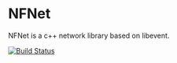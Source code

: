 # NFNet
NFNet is a c++ network library based on libevent.

[![Build Status](https://travis-ci.org/NFGameTeam/NFNET/NFNET.png?branch=master)](https://travis-ci.org/NFGameTeam/NFNET)